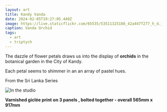 ```yaml
---
layout: art
title: Kandy Vanda
date: 2024-02-05T19:27:05.440Z
image: https://live.staticflickr.com/65535/53511325188_42a447f277_h_d.jpg
caption: Vanda Orchid
tags:
  - art
  - triptych
---
```

The dazzle of flower petals draws us into the display of **orchids** in the botanical garden in the City of Kandy.

Each petal seems to shimmer in an an array of pastel hues.

From the Sri Lanka Series

![In the studio](https://live.staticflickr.com/65535/54284680357_603a569234_h_d.jpg "In the studio")

**Varnished giclée print on 3 panels , bolted together - overall 565mm x 917mm**
